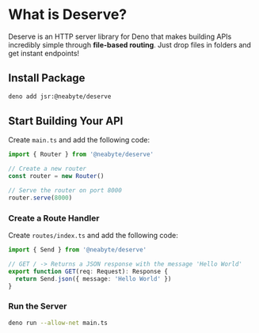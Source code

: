 # What is Deserve?

Deserve is an HTTP server library for Deno that makes building APIs incredibly simple through **file-based routing**. Just drop files in folders and get instant endpoints!

## Install Package

```bash
deno add jsr:@neabyte/deserve
```

## Start Building Your API

Create `main.ts` and add the following code:

```typescript
import { Router } from '@neabyte/deserve'

// Create a new router
const router = new Router()

// Serve the router on port 8000
router.serve(8000)
```

### Create a Route Handler

Create `routes/index.ts` and add the following code:

```typescript
import { Send } from '@neabyte/deserve'

// GET / -> Returns a JSON response with the message 'Hello World'
export function GET(req: Request): Response {
  return Send.json({ message: 'Hello World' })
}
```

### Run the Server

```bash
deno run --allow-net main.ts
```
